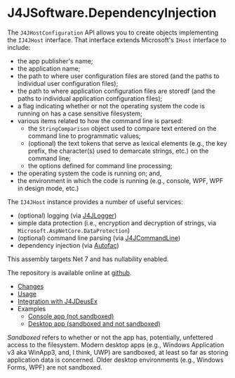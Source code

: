 # J4JSoftware.DependencyInjection

The `J4JHostConfiguration` API allows you to create objects implementing the `IJ4JHost` interface. That interface extends Microsoft's `IHost` interface to include:

- the app publisher's name;
- the application name;
- the path to where user configuration files are stored (and the paths to individual user configuration files);
- the path to where application configuration files are storedf (and the paths to individual application configuration files);
- a flag indicating whether or not the operating system the code is running on has a case sensitive filesystem;
- various items related to how the command line is parsed:
  - the `StringComparison` object used to compare text entered on the command line to programmatic values;
  - (optional) the text tokens that serve as lexical elements (e.g., the key prefix, the character(s) used to demarcate strings, etc.) on the command line;
  - the options defined for command line processing;
- the operating system the code is running on; and,
- the environment in which the code is running (e.g., console, WPF, WPF in design mode, etc.)

The `IJ4JHost` instance provides a number of useful services:

- (optional) logging (via [J4JLogger](https://github.com/markolbert/J4JLogging))
- simple data protection (i.e., encryption and decryption of strings, via `Microsoft.AspNetCore.DataProtection`)
- (optional) command line parsing (via [J4JCommandLine](https://github.com/markolbert/J4JCommandLine))
- dependency injection (via [Autofac](https://autofac.org/))

This assembly targets Net 7 and has nullability enabled.

The repository is available online at [github](https://github.com/markolbert/ProgrammingUtilities/blob/master/DependencyInjection/docs/readme.md).

- [Changes](changes.md)
- [Usage](usage.md)
- [Integration with J4JDeusEx](j4jdeusex.md)
- Examples
  - [Console app (not sandboxed)](console-app-example.md)
  - [Desktop app (sandboxed and not sandboxed)](wpf-app-example.md)

*Sandboxed* refers to whether or not the app has, potentially, unfettered access to the filesystem. Modern desktop apps (e.g., Windows Application v3 aka WinApp3, and, I think, UWP) are sandboxed, at least so far as storing application data is concerned. Older desktop environments (e.g., Windows Forms, WPF) are not sandboxed.
